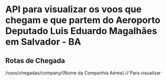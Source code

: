 # API para visualizar os voos que chegam e que partem do Aeroporto Deputado Luis Eduardo Magalhães em Salvador - BA


## Rotas de Chegada

/voos/chegadas/company/{Nome da Companhia Aérea} // Para visualizar 